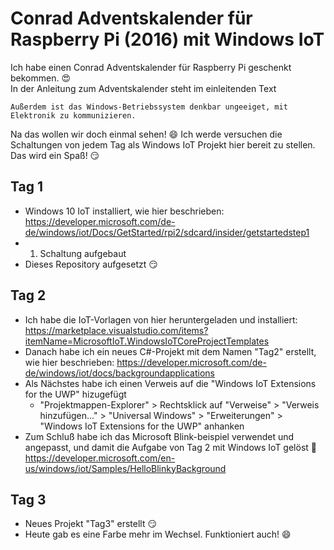 # Conrad Adventskalender für Raspberry Pi (2016) mit Windows IoT

Ich habe einen Conrad Adventskalender für Raspberry Pi geschenkt bekommen. 😍   
In der Anleitung zum Adventskalender steht im einleitenden Text

    Außerdem ist das Windows-Betriebssystem denkbar ungeeiget, mit Elektronik zu kommunizieren.

Na das wollen wir doch einmal sehen! 😄 Ich werde versuchen die Schaltungen von jedem Tag als Windows IoT Projekt hier bereit zu stellen. Das wird ein Spaß! 😏

## Tag 1
* Windows 10 IoT installiert, wie hier beschrieben: https://developer.microsoft.com/de-de/windows/iot/Docs/GetStarted/rpi2/sdcard/insider/getstartedstep1
* 1. Schaltung aufgebaut
* Dieses Repository aufgesetzt :smirk:

## Tag 2
* Ich habe die IoT-Vorlagen von hier heruntergeladen und installiert: https://marketplace.visualstudio.com/items?itemName=MicrosoftIoT.WindowsIoTCoreProjectTemplates
* Danach habe ich ein neues C#-Projekt mit dem Namen "Tag2" erstellt, wie hier beschrieben: https://developer.microsoft.com/de-de/windows/iot/docs/backgroundapplications
* Als Nächstes habe ich einen Verweis auf die "Windows IoT Extensions for the UWP" hizugefügt
    * "Projektmappen-Explorer" > Rechtsklick auf "Verweise" > "Verweis hinzufügen..." > "Universal Windows" > "Erweiterungen" > "Windows IoT Extensions for the UWP" anhanken
* Zum Schluß habe ich das Microsoft Blink-beispiel verwendet und angepasst, und damit die Aufgabe von Tag 2 mit Windows IoT gelöst :metal: https://developer.microsoft.com/en-us/windows/iot/Samples/HelloBlinkyBackground

## Tag 3
* Neues Projekt "Tag3" erstellt :smirk:
* Heute gab es eine Farbe mehr im Wechsel. Funktioniert auch! :smile:
